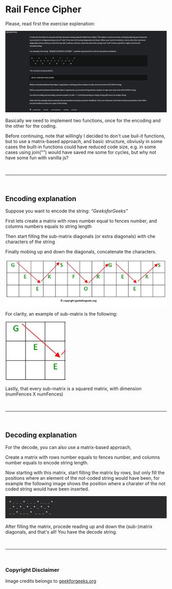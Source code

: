 # Rail Fence Cipher

Please, read first the exercise explenation:

![exercise explenation](./images/cipherExplenation.png)

Basically we need to implement two functions, once for the encoding and the other for the coding.

Before continuing, note that willingly I decided to don't use buil-it functions, but to use a matrix-based approach, and basic structure, obviusly in some cases the built-in functions could have reduced code size, e.g. in some cases using join("") would have saved me some for cycles, but why not have some fun with vanilla js?

<br>

---

<br>

## Encoding explanation

Suppose you want to encode the string: _“GeeksforGeeks”_

First lets create a matrix with rows number equal to fences number, and columns numbers equals to string length

Then start filling the sub-matrix diagonals (or extra diagonals) with che characters of the string

Finally mobing up and down the diagonals, concatenate the characters.

![encoding](./images/encoding.jpg)

For clarity, an example of sub-matrix is the following:

![encoding](./images/submatrix.png)

Lastly, that every sub-matrix is a squared matrix, with dimension (numFences X numFences)

<br>

---

<br>

## Decoding explanation

For the decode, you can also use a matrix-based approach,

Create a matrix with rows number equals to fences number, and columns number equals to encode string length.

Now starting with this matrix, start filling the matrix by rows, but only fill the positions where an element of the not-coded string would have been, for example the following image shows the position where a charater of the not coded string would have been inserted.

![decode](./images/decode.png)

After filling the matrix, procede reading up and down the (sub-)matrix diagonals, and that's all! You have the decode string.

<br>

---

<br>

### Copyright Disclaimer

Image credits belongs to [geekforgeeks.org](https://www.geeksforgeeks.org)
